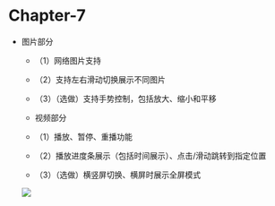 # Chapter-7

- 图片部分
  - （1）网络图片支持
  - （2）支持左右滑动切换展示不同图片
  - （3）（选做）支持手势控制，包括放大、缩小和平移
  
  - 视频部分
   - （1）播放、暂停、重播功能
   - （2）播放进度条展示（包括时间展示）、点击/滑动跳转到指定位置
   - （3）（选做）横竖屏切换、横屏时展示全屏模式
  
  
  ![ ](./screenshot/chapter7.gif)



